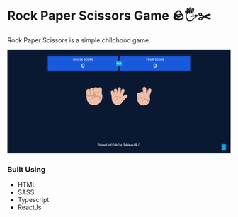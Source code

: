 # Rock Paper Scissors Game 🪨🖐️✂️  

Rock Paper Scissors is a simple childhood game.

![Alt text](./site-image.png)

### Built Using
- HTML
- SASS
- Typescript 
- ReactJs
